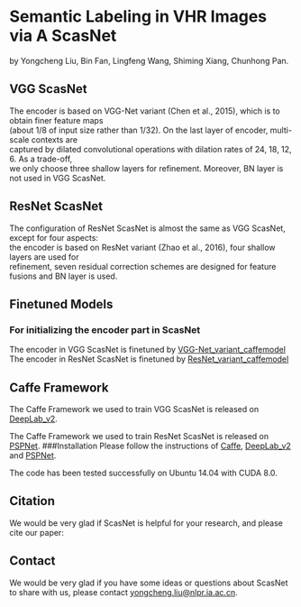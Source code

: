 Semantic Labeling in VHR Images via A ScasNet
===
by Yongcheng Liu, Bin Fan, Lingfeng Wang, Shiming Xiang, Chunhong Pan.  

## VGG ScasNet
The encoder is based on VGG-Net variant (Chen et al., 2015), which is to obtain finer feature maps  
(about 1/8 of input size rather than 1/32). On the last layer of encoder, multi-scale contexts are  
captured by dilated convolutional operations with dilation rates of 24, 18, 12, 6. As a trade-off,  
we only choose three shallow layers for refinement. Moreover, BN layer is not used in VGG ScasNet.    

## ResNet ScasNet
The configuration of ResNet ScasNet is almost the same as VGG ScasNet, except for four aspects:  
the encoder is based on ResNet variant (Zhao et al., 2016), four shallow layers are used for  
refinement, seven residual correction schemes are designed for feature fusions and BN layer is used.  

## Finetuned Models
### For initializing the encoder part in ScasNet
The encoder in VGG ScasNet is finetuned by [VGG-Net_variant_caffemodel](http://liangchiehchen.com/projects/DeepLabv2_vgg.html)
The encoder in ResNet ScasNet is finetuned by [ResNet_variant_caffemodel](https://drive.google.com/open?id=0BzaU285cX7TCNVhETE5vVUdMYk0)  

## Caffe Framework
The Caffe Framework we used to train VGG ScasNet is released on [DeepLab_v2](https://bitbucket.org/aquariusjay/deeplab-public-ver2).   

The Caffe Framework we used to train ResNet	ScasNet is released on [PSPNet](https://github.com/hszhao/PSPNet). 
###Installation
Please follow the instructions of [Caffe](https://github.com/BVLC/caffe), [DeepLab_v2](https://bitbucket.org/aquariusjay/deeplab-public-ver2) and [PSPNet](https://github.com/hszhao/PSPNet).  

The code has been tested successfully on Ubuntu 14.04 with CUDA 8.0.

## Citation
We would be very glad if ScasNet is helpful for your research, and please cite our paper:

## Contact
We would be very glad if you have some ideas or questions about ScasNet to share with us, please contact <yongcheng.liu@nlpr.ia.ac.cn>.